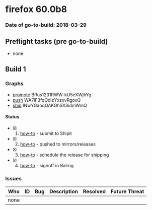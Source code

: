 # firefox 60.0b8

### Date of go-to-build: 2018-03-29

## Preflight tasks (pre go-to-build)
- none

## Build 1  

### Graphs
* [promote](https://tools.taskcluster.net/push-inspector/#/BRus1231RWW-kU5eXWjhYg) BRus1231RWW-kU5eXWjhYg
* [push](https://tools.taskcluster.net/push-inspector/#/WA7iF3fqQdizYxzxvRgoxQ) WA7iF3fqQdizYxzxvRgoxQ
* [ship](https://tools.taskcluster.net/push-inspector/#/INwYGaoqQAKGhSX3idmWmQ) INwYGaoqQAKGhSX3idmWmQ


#### Status
- [x] 1.  [how-to](https://wiki.mozilla.org/Release:Release_Automation_on_Mercurial:Starting_a_Release#Submit_to_Ship_It)  - submit to Shipit
- [x] 2.  [how-to](https://github.com/mozilla-releng/releasewarrior-2.0/blob/master/docs/release-promotion/desktop/howto.md#push-artifacts-to-releases-directory)  - pushed to mirrors/releases
- [x] 3.  [how-to](https://github.com/mozilla-releng/releasewarrior-2.0/blob/master/docs/release-promotion/desktop/howto.md#ship-the-release)  - schedule the release for shipping
- [x] 4.  [how-to](https://github.com/mozilla-releng/releasewarrior-2.0/blob/master/docs/release-promotion/desktop/howto.md#obtain-sign-offs-for-changes)  - signoff in Balrog

### Issues
| Who                 | ID               | Bug                                                                 | Description                | Resolved                | Future Threat                |
| ------------------- | ---------------- | ------------------------------------------------------------------- | -------------------------- | ----------------------- | ---------------------------- |
| none | | | | | |

